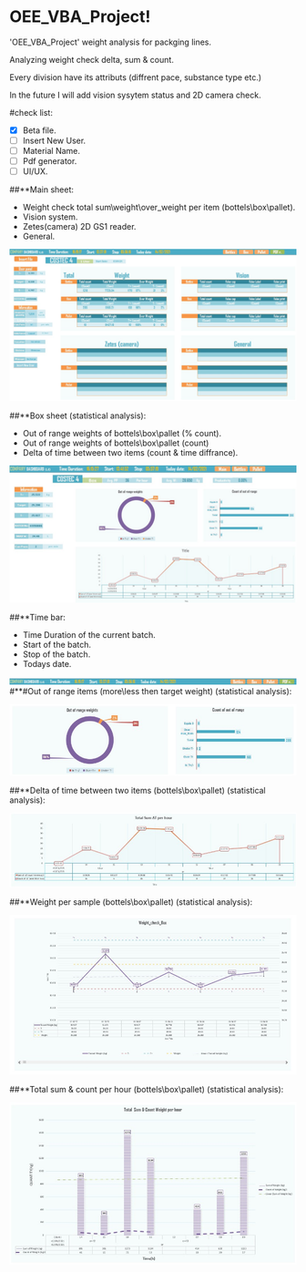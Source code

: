# OEE_VBA_Project!

'OEE_VBA_Project' weight analysis for packging lines.

Analyzing weight check delta, sum & count.

Every division have its attributs (diffrent pace, substance type etc.) 

In the future I will add vision sysytem status and 2D camera check.

#check list:

- [x] Beta file.
- [ ] Insert New User.
- [ ] Material Name.
- [ ] Pdf generator.
- [ ] UI/UX.

##**Main sheet:

- Weight check total sum\weight\over_weight per item (bottels\box\pallet).
- Vision system.
- Zetes(camera) 2D GS1 reader.
- General.

![alt text](https://github.com/lirankris/OEE_VBA_Project/blob/main/Photos/Main.jpg)

##**Box sheet (statistical analysis):

- Out of range weights of bottels\box\pallet (% count).
- Out of range weights of bottels\box\pallet (count)
- Delta of time between two items (count & time diffrance).

![alt text](https://github.com/lirankris/OEE_VBA_Project/blob/main/Photos/Box_cout_delta.jpg)


##**Time bar:

- Time Duration of the current batch.
- Start of the batch.
- Stop of the batch.
- Todays date.

![alt text](https://github.com/lirankris/OEE_VBA_Project/blob/main/Photos/time.jpg)
#**#Out of range items (more\less then target weight) (statistical analysis):

![alt text](https://github.com/lirankris/OEE_VBA_Project/blob/main/Photos/out_of_range.jpg)


##**Delta of time between two items (bottels\box\pallet) (statistical analysis):

![alt text](https://github.com/lirankris/OEE_VBA_Project/blob/main/Photos/total_sum_delta_per_hour.jpg)


##**Weight per sample (bottels\box\pallet) (statistical analysis):

![alt text](https://github.com/lirankris/OEE_VBA_Project/blob/main/Photos/weight_check_Box.jpg)


##**Total sum & count per hour (bottels\box\pallet) (statistical analysis):

![alt text](https://github.com/lirankris/OEE_VBA_Project/blob/main/Photos/Box_total_sum_and_count.jpg)
